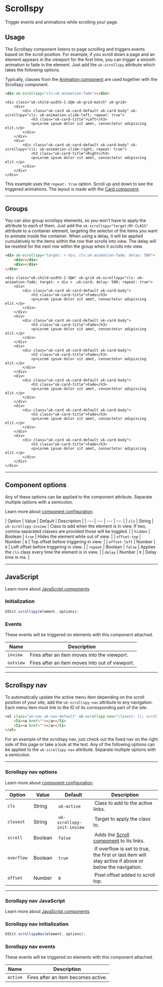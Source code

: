 # Scrollspy

<p class="uk-text-lead">Trigger events and animations while scrolling your page.</p>

## Usage

The Scrollspy component listens to page scrolling and triggers events based on the scroll position. For example, if you scroll down a page and an element appears in the viewport for the first time, you can trigger a smooth animation to fade in the element. Just add the `uk-scrollspy` attribute which takes the following options.

Typically, classes from the [Animation component](animation.md) are used together with the Scrollspy component.

```html
<div uk-scrollspy="cls:uk-animation-fade"></div>
```

```example
<div class="uk-child-width-1-2@m uk-grid-match" uk-grid>
    <div>
        <div class="uk-card uk-card-default uk-card-body" uk-scrollspy="cls: uk-animation-slide-left; repeat: true">
            <h3 class="uk-card-title">Left</h3>
            <p>Lorem ipsum dolor sit amet, consectetur adipiscing elit.</p>
        </div>
    </div>
    <div>
        <div class="uk-card uk-card-default uk-card-body" uk-scrollspy="cls: uk-animation-slide-right; repeat: true">
            <h3 class="uk-card-title">Right</h3>
            <p>Lorem ipsum dolor sit amet, consectetur adipiscing elit.</p>
        </div>
    </div>
</div>
```

This example uses the `repeat: true` option. Scroll up and down to see the triggered animations. The layout is made with the [Card component](card.md).

***

## Groups

You can also group scrollspy elements, so you won't have to apply the attribute to each of them. Just add the `uk-scrollspy="target:MY-CLASS"` attribute to a container element, targeting the selector of the items you want to animate inside the container. When using a delay, it will be applied cumulatively to the items within the row that scrolls into view. The delay will be reseted for the next row within the group when it scrolls into view.

```html
<div uk-scrollspy="target: > div; cls:uk-animation-fade; delay: 500">
    <div></div>
    <div></div>
</div>
```

```example
<div class="uk-child-width-1-3@m" uk-grid uk-scrollspy="cls: uk-animation-fade; target: > div > .uk-card; delay: 500; repeat: true">
    <div>
        <div class="uk-card uk-card-default uk-card-body">
            <h3 class="uk-card-title">Fade</h3>
            <p>Lorem ipsum dolor sit amet, consectetur adipiscing elit.</p>
        </div>
    </div>
    <div>
        <div class="uk-card uk-card-default uk-card-body">
            <h3 class="uk-card-title">Fade</h3>
            <p>Lorem ipsum dolor sit amet, consectetur adipiscing elit.</p>
        </div>
    </div>
    <div>
        <div class="uk-card uk-card-default uk-card-body">
            <h3 class="uk-card-title">Fade</h3>
            <p>Lorem ipsum dolor sit amet, consectetur adipiscing elit.</p>
        </div>
    </div>
    <div>
        <div class="uk-card uk-card-default uk-card-body">
            <h3 class="uk-card-title">Fade</h3>
            <p>Lorem ipsum dolor sit amet, consectetur adipiscing elit.</p>
        </div>
    </div>
    <div>
        <div class="uk-card uk-card-default uk-card-body">
            <h3 class="uk-card-title">Fade</h3>
            <p>Lorem ipsum dolor sit amet, consectetur adipiscing elit.</p>
        </div>
    </div>
    <div>
        <div class="uk-card uk-card-default uk-card-body">
            <h3 class="uk-card-title">Fade</h3>
            <p>Lorem ipsum dolor sit amet, consectetur adipiscing elit.</p>
        </div>
    </div>
</div>
```

***

## Component options

Any of these options can be applied to the component attribute. Separate multiple options with a semicolon.

Learn more about [component configuration](javascript.md#component-configuration).

| Option | Value | Default | Description |
| --- | --- | --- | --- |
| `cls` | String | `uk-scrollspy-inview` | Class to add when the element is in view. If two, comma separated classes are provided those will be toggled. |
| `hidden` | Boolean | `true` | Hides the element while out of view. |
| `offset-top` | Number | `0` | Top offset before triggering in view. |
| `offset-left` | Number | `0` | Left offset before triggering in view. |
| `repeat` | Boolean | `false` | Applies the `cls` class every time the element is in view. |
| `delay` | Number | `0` | Delay time in ms. |

***

## JavaScript

Learn more about [JavaScript components](javascript.md#programmatic-use).

### Initialization

```js
UIkit.scrollspy(element, options);
```

### Events

These events will be triggered on elements with this component attached.

| Name | Description |
| --- | --- |
| `inview` | Fires after an item moves into the viewport. |
| `outview` | Fires after an item moves into out of viewport. |

***

## Scrollspy nav

To automatically update the active menu item depending on the scroll position of your site, add the `uk-scrollspy-nav` attribute to any navigation. Each menu item must link to the ID of its corresponding part of the site.

```html
<ul class="uk-nav uk-nav-default" uk-scrollspy-nav="closest: li; scroll: true">
    <li><a href=""></a></li>
    <li><a href=""></a></li>
</ul>
```

For an example of the scrollspy nav, just check out the fixed nav on the right side of this page or take a look at the test. Any of the following options can be applied to the `uk-scrollspy-nav` attribute. Separate multiple options with a semicolon.

***

### Scrollspy nav options

Learn more about [component configuration](javascript.md#component-configuration).

| Option | Value | Default | Description |
| --- | --- | --- | --- |
| `cls` | String | `uk-active` | Class to add to the active links. |
| `closest` | String | `uk-scrollspy-init-inview` | Target to apply the class to. |
| `scroll` | Boolean | `false` | Adds the [Scroll component](scroll.md) to its links. |
| `overflow` | Boolean | `true` | If overflow is set to true, the first or last item will stay active if above or below the navigation. |
| `offset` | Number | `0` | Pixel offset added to scroll top. |

***

### Scrollspy nav JavaScript

Learn more about [JavaScript components](javascript.md#programmatic-use).

### Scrollspy nav initialization

```js
UIkit.scrollspyNav(element, options);
```

### Scrollspy nav events

These events will be triggered on elements with this component attached.

| Name | Description |
| --- | --- |
| `active` | Fires after an item becomes active. |
